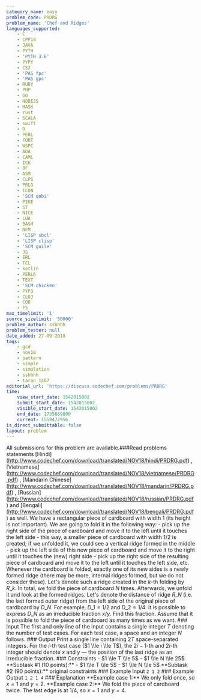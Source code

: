 ```yaml
---
category_name: easy
problem_code: PRDRG
problem_name: 'Chef and Ridges'
languages_supported:
    - C
    - CPP14
    - JAVA
    - PYTH
    - 'PYTH 3.6'
    - PYPY
    - CS2
    - 'PAS fpc'
    - 'PAS gpc'
    - RUBY
    - PHP
    - GO
    - NODEJS
    - HASK
    - rust
    - SCALA
    - swift
    - D
    - PERL
    - FORT
    - WSPC
    - ADA
    - CAML
    - ICK
    - BF
    - ASM
    - CLPS
    - PRLG
    - ICON
    - 'SCM qobi'
    - PIKE
    - ST
    - NICE
    - LUA
    - BASH
    - NEM
    - 'LISP sbcl'
    - 'LISP clisp'
    - 'SCM guile'
    - JS
    - ERL
    - TCL
    - kotlin
    - PERL6
    - TEXT
    - 'SCM chicken'
    - PYP3
    - CLOJ
    - COB
    - FS
max_timelimit: '1'
source_sizelimit: '50000'
problem_author: sshhhh
problem_tester: null
date_added: 27-09-2018
tags:
    - gcd
    - nov18
    - pattern
    - simple
    - simulation
    - sshhhh
    - taran_1407
editorial_url: 'https://discuss.codechef.com/problems/PRDRG'
time:
    view_start_date: 1542015002
    submit_start_date: 1542015002
    visible_start_date: 1542015002
    end_date: 1735669800
    current: 1559472956
is_direct_submittable: false
layout: problem
---
```

All submissions for this problem are available.\###Read problems statements \[Hindi\](http://www.codechef.com/download/translated/NOV18/hindi/PRDRG.pdf) , \[Vietnamese\](http://www.codechef.com/download/translated/NOV18/vietnamese/PRDRG.pdf) , \[Mandarin Chinese\](http://www.codechef.com/download/translated/NOV18/mandarin/PRDRG.pdf) , \[Russian\](http://www.codechef.com/download/translated/NOV18/russian/PRDRG.pdf) and \[Bengali\](http://www.codechef.com/download/translated/NOV18/bengali/PRDRG.pdf) as well. We have a rectangular piece of cardboard with width $1$ (its height is not important). We are going to fold it in the following way: - pick up the right side of the piece of cardboard and move it to the left until it touches the left side - this way, a smaller piece of cardboard with width $1/2$ is created; if we unfolded it, we could see a vertical ridge formed in the middle - pick up the left side of this new piece of cardboard and move it to the right until it touches the (new) right side - pick up the right side of the resulting piece of cardboard and move it to the left until it touches the left side, etc. Whenever the cardboard is folded, exactly one of its new sides is a newly formed ridge (there may be more, internal ridges formed, but we do not consider these). Let's denote such a ridge created in the $k$-th folding by $R\_k$. In total, we fold the piece of cardboard $N$ times. Afterwards, we unfold it and look at the formed ridges. Let's denote the distance of ridge $R\_N$ (i.e. the last formed outer ridge) from the left side of the original piece of cardboard by $D\_N$. For example, $D\_1 = 1/2$ and $D\_2 = 1/4$. It is possible to express $D\_N$ as an irreducible fraction $x/y$. Find this fraction. Assume that it is possible to fold the piece of cardboard as many times as we want. ### Input The first and only line of the input contains a single integer $T$ denoting the number of test cases. For each test case, a space and an integer $N$ follows. ### Output Print a single line containing $2T$ space-separated integers. For the $i$-th test case ($1 \\le i \\le T$), the $2i-1$-th and $2i$-th integer should denote $x$ and $y$ — the position of the last ridge as an irreducible fraction. ### Constraints - $1 \\le T \\le 5$ - $1 \\le N \\le 25$ \*\*Subtask #1 (10 points):\*\* - $1 \\le T \\le 5$ - $1 \\le N \\le 5$ \*\*Subtask #2 (90 points):\*\* original constraints ### Example Input ``` 2 1 2 ``` ### Example Output ``` 1 2 1 4 ``` ### Explanation \*\*Example case 1:\*\* We only fold once, so $x=1$ and $y=2$. \*\*Example case 2:\*\* We fold the piece of cardboard twice. The last edge is at $1/4$, so $x=1$ and $y=4$.

